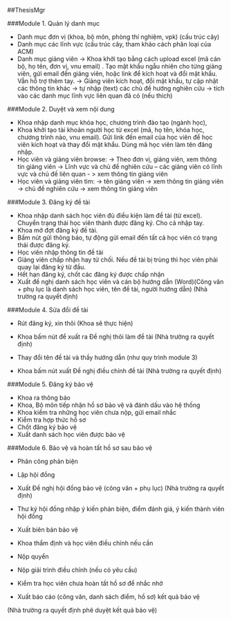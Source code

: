 ##ThesisMgr
 
 
 
###Module  1.  Quản lý danh mục
- Danh mục đơn vị (khoa, bộ môn, phòng thí nghiệm, vpk) (cấu trúc cây)
- Danh mục các lĩnh vực (cấu trúc cây, tham khảo cách phân loại của ACM)
- Danh mục giảng viên
 → Khoa khởi tạo bằng cách upload excel (mã cán bộ, họ tên, đơn vị, vnu email) . Tạo mật khẩu ngẫu nhiên cho từng giảng viên, gửi email đến giảng viên, hoặc link để kích hoạt và đổi mật khẩu. Vẫn hỗ trợ thêm tay.
 → Giảng viên kích hoạt, đổi mật khẩu, tự cập nhật các thông tin khác
  → tự nhập (text) các chủ đề hướng nghiên cứu
  → tích vào các danh mục lĩnh vực liên quan đã có (nếu thích)
 
###Module  2. Duyệt và xem nội dung
- Khoa nhập danh mục khóa học, chương trình đào tạo (ngành học),
- Khoa khởi tạo tài khoản người học từ excel (mã, họ tên, khóa học,  chương trình nào, vnu email). Gửi link đến email của học viên để học viên kích hoạt và thay đổi mật  khẩu. Dùng mã học viên làm tên đăng nhập.
- Học viên và giảng viên browse:
 → Theo đơn vị, giảng viên, xem thông tin giảng viên
 → Lĩnh vực và chủ đề nghiên cứu – các giảng viên có lĩnh vực và chủ đề liên quan - > xem thông tin giảng viên
- Học viên và giảng viên tìm:
 → tên giảng viên -> xem thông tin giảng viên
 → chủ đề nghiên cứu → xem thông tin giảng viên
 
 
 
###Module 3. Đăng ký đề tài
-  Khoa nhập danh sách học viên đủ điều kiện làm đề tài (từ excel). Chuyển trạng thái học viên thành được đăng ký. Cho cả nhập tay.
- Khoa mở đợt đăng ký đề tài.
- Bấm nút gửi thông báo, tự động gửi email đến tất cả học viên có trạng thái được đăng ký.
- Học viên nhập thông tin đề tài
- Giảng viên chấp nhận hay từ chối. Nếu đề tài bị trùng thì học viên phải quay lại đăng ký từ đầu.
- Hết hạn đăng ký, chốt các đăng ký được chấp nhận
- Xuất đề nghị danh sách học viên và cán bộ hướng dẫn (Word)(Công văn + phụ lục là danh sách học viên, tên đề tài, người hướng dẫn)
(Nhà trường ra quyết định)
 
 
 
###Module 4. Sửa đổi đề tài
- Rút đăng ký, xin thôi (Khoa sẽ thực hiện)
- Khoa bấm nút để xuất ra Đề nghị thôi làm đề tài
(Nhà trường ra quyết định)
 
- Thay đổi tên đề tài và thầy hướng dẫn  (như quy trình module 3)
- Khoa bấm nút xuất Đề nghị điều chỉnh đề tài
(Nhà trường ra quyết định)
 
 
 
 
###Module 5. Đăng ký bảo vệ
- Khoa ra thông báo
- Khoa, Bộ môn tiếp nhận hồ sơ bảo vệ và đánh dấu vào hệ thống
- Khoa kiểm tra những học viên chưa nộp, gửi email nhắc
- Kiểm tra hợp thức hồ sơ
- Chốt đăng ký bảo vệ
- Xuất danh sách học viên được bảo vệ
 
 
 
 
 
###Module 6. Bảo vệ và hoàn tất hồ sơ sau bảo vệ
- Phân công phản biện
- Lập hội đồng
- Xuất Đề nghị hội đồng bảo vệ (công văn + phụ lục)
(Nhà trường ra quyết định)
 
- Thư ký hội đồng nhập ý kiến phản biện, điểm đánh giá, ý kiến thành viên hội đồng
- Xuất biên bản bảo vệ
- Khoa thẩm định và học viên điều chỉnh nếu cần
 
- Nộp quyển
- Nộp giải trình điều chỉnh (nếu có yêu cầu)
- Kiểm tra học viên chưa hoàn tất hồ sơ để nhắc nhở
 
- Xuất báo cáo (công văn, danh sách điểm, hồ sơ) kết quả bảo vệ
 
(Nhà trường ra quyết định phê duyệt kết quả bảo vệ)
